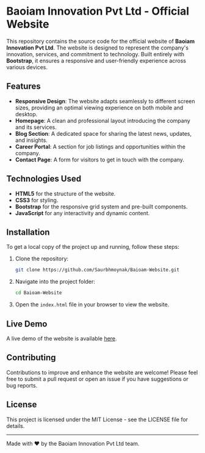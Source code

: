 # Baoiam Innovation Pvt Ltd - Official Website

This repository contains the source code for the official website of **Baoiam Innovation Pvt Ltd**. The website is designed to represent the company's innovation, services, and commitment to technology. Built entirely with **Bootstrap**, it ensures a responsive and user-friendly experience across various devices.

## Features

- **Responsive Design**: The website adapts seamlessly to different screen sizes, providing an optimal viewing experience on both mobile and desktop.
- **Homepage**: A clean and professional layout introducing the company and its services.
- **Blog Section**: A dedicated space for sharing the latest news, updates, and insights.
- **Career Portal**: A section for job listings and opportunities within the company.
- **Contact Page**: A form for visitors to get in touch with the company.

## Technologies Used

- **HTML5** for the structure of the website.
- **CSS3** for styling.
- **Bootstrap** for the responsive grid system and pre-built components.
- **JavaScript** for any interactivity and dynamic content.

## Installation

To get a local copy of the project up and running, follow these steps:

1. Clone the repository:
   ```bash
   git clone https://github.com/Saurbhmoynak/Baioam-Website.git
   ```
2. Navigate into the project folder:
   ```bash
   cd Baioam-Website
   ```
3. Open the `index.html` file in your browser to view the website.

## Live Demo

A live demo of the website is available [here](https://saurbhmoynak.github.io/Baioam-Website/).

## Contributing

Contributions to improve and enhance the website are welcome! Please feel free to submit a pull request or open an issue if you have suggestions or bug reports.

## License

This project is licensed under the MIT License - see the LICENSE file for details.

---

Made with ❤️ by the Baoiam Innovation Pvt Ltd team.
